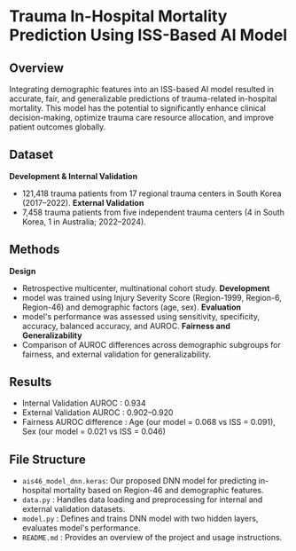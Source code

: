 # Trauma In-Hospital Mortality Prediction Using ISS-Based AI Model

## **Overview**
Integrating demographic features into an ISS-based AI model resulted in accurate, fair, and generalizable predictions of trauma-related in-hospital mortality. This model has the potential to significantly enhance clinical decision-making, optimize trauma care resource allocation, and improve patient outcomes globally.

## **Dataset**
**Development & Internal Validation**
- 121,418 trauma patients from 17 regional trauma centers in South Korea (2017–2022).
**External Validation**
- 7,458 trauma patients from five independent trauma centers (4 in South Korea, 1 in Australia; 2022–2024).

## **Methods**
**Design**
- Retrospective multicenter, multinational cohort study.
**Development**
- model was trained using Injury Severity Score (Region-1999, Region-6, Region-46) and demographic factors (age, sex).
**Evaluation**
- model's performance was assessed using sensitivity, specificity, accuracy, balanced accuracy, and AUROC. 
**Fairness and Generalizability**
- Comparison of AUROC differences across demographic subgroups for fairness, and external validation for generalizability.

## **Results**
- Internal Validation AUROC : 0.934
- External Validation AUROC : 0.902–0.920
- Fairness AUROC difference : Age (our model = 0.068 vs ISS = 0.091), Sex (our model = 0.021 vs ISS = 0.046)

## **File Structure**
- `ais46_model_dnn.keras`: Our proposed DNN model for predicting in-hospital mortality based on Region-46 and demographic features.
- `data.py` : Handles data loading and preprocessing for internal and external validation datasets.
- `model.py` : Defines and trains DNN model with two hidden layers, evaluates model's performance.
- `README.md` : Provides an overview of the project and usage instructions.
